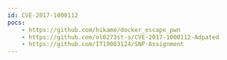 ```yaml
---
id: CVE-2017-1000112
pocs:
    - https://github.com/hikame/docker_escape_pwn
    - https://github.com/ol0273st-s/CVE-2017-1000112-Adpated
    - https://github.com/IT19083124/SNP-Assignment
---
```

